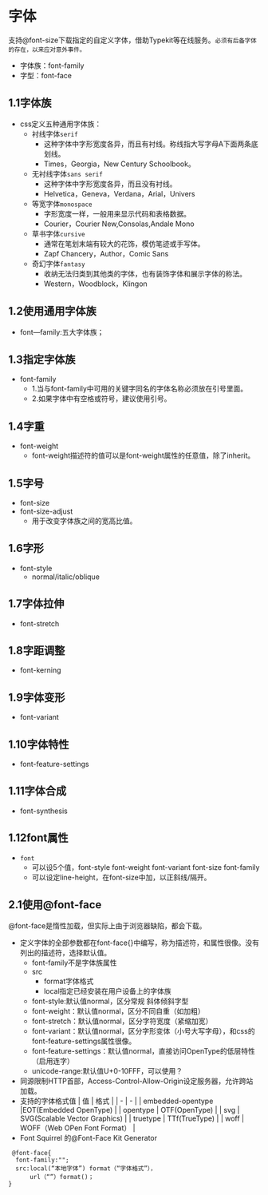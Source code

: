 # 字体
支持@font-size下载指定的自定义字体，借助Typekit等在线服务。`必须有后备字体的存在，以来应对意外事件。`
+ 字体族：font-family
+ 字型：font-face
## 1.1字体族
+ css定义五种通用字体族：
    * 衬线字体`serif`
      + 这种字体中字形宽度各异，而且有衬线。称线指大写字母A下面两条底划线。
      + Times，Georgia，New Century Schoolbook。
    * 无衬线字体`sans serif`
      + 这种字体中字形宽度各异，而且没有衬线。
      + Helvetica，Geneva，Verdana，Arial，Univers
    * 等宽字体`monospace`
      + 字形宽度一样，一般用来显示代码和表格数据。
      + Courier，Courier New,Consolas,Andale Mono
    * 草书字体`cursive`
      + 通常在笔划末端有较大的花饰，模仿笔迹或手写体。
      + Zapf Chancery，Author，Comic Sans
    * 奇幻字体`fantasy`
      + 收纳无法归类到其他类的字体，也有装饰字体和展示字体的称法。
      + Western，Woodblock，Klingon
## 1.2使用通用字体族
+ font—family:五大字体族；
## 1.3指定字体族
+ font-family
  + 1.当与font-family中可用的关键字同名的字体名称必须放在引号里面。
  + 2.如果字体中有空格或符号，建议使用引号。
## 1.4字重
+ font-weight
  + font-weight描述符的值可以是font-weight属性的任意值，除了inherit。
## 1.5字号
+ font-size
+ font-size-adjust
  * 用于改变字体族之间的宽高比值。
## 1.6字形
+ font-style
  * normal/italic/oblique
## 1.7字体拉伸
+ font-stretch
## 1.8字距调整
+ font-kerning
## 1.9字体变形
+ font-variant
## 1.10字体特性
+ font-feature-settings
## 1.11字体合成
+ font-synthesis
## 1.12font属性
+ `font`
  + 可以设5个值，font-style font-weight font-variant font-size font-family
  + 可以设定line-height，在font-size中加，以正斜线/隔开。
## 2.1使用@font-face
@font-face是惰性加载，但实际上由于浏览器缺陷，都会下载。
+ 定义字体的全部参数都在font-face{}中编写，称为描述符，和属性很像。没有列出的描述符，选择默认值。
  + font-family不是字体族属性
  + src
    + format字体格式
    + local指定已经安装在用户设备上的字体族
  + font-style:默认值normal，区分常规 斜体倾斜字型
  + font-weight：默认值normal，区分不同自重（如加粗）
  + font-stretch：默认值normal，区分字符宽度（紧缩加宽）
  + font-variant：默认值normal，区分字形变体（小号大写字母），和css的font-feature-settings属性很像。
  + font-feature-settings：默认值normal，直接访问OpenType的低层特性（启用连字）
  + unicode-range:默认值U+0-10FFF，可以使用？
+ 同源限制HTTP首部，Access-Control-Allow-Origin设定服务器，允许跨站加载。
+ 支持的字体格式值
| 值 | 格式  |
| - | - | 
| embedded-opentype |EOT(Embedded OpenType) |
| opentype | OTF(OpenType) |
| svg | SVG(Scalable Vector Graphics) |
|  truetype | TTf(TrueType) |
| woff  | WOFF（Web OPen Font Format） | 
+ Font Squirrel 的@Font-Face Kit Generator
```
 @font-face{ 
  font-family:"";
  src:local(“本地字体”) format（“字体格式”），
      url（“”）format()；
}
```

